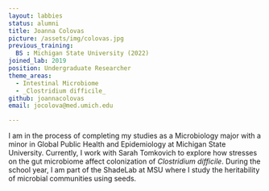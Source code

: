 ```yaml
---
layout: labbies
status: alumni
title: Joanna Colovas
picture: /assets/img/colovas.jpg
previous_training:
  BS : Michigan State University (2022)
joined_lab: 2019
position: Undergraduate Researcher
theme_areas:
  - Intestinal Microbiome
  - _Clostridium difficile_
github: joannacolovas
email: jocolova@med.umich.edu

---
```

I am in the process of completing my studies as a Microbiology major with a minor in Global Public Health and Epidemiology at Michigan State University. Currently, I work with Sarah Tomkovich to explore how stresses on the gut microbiome affect colonization of *Clostridium difficile*. During the school year, I am part of the ShadeLab at MSU where I study the heritability of microbial communities using seeds.
